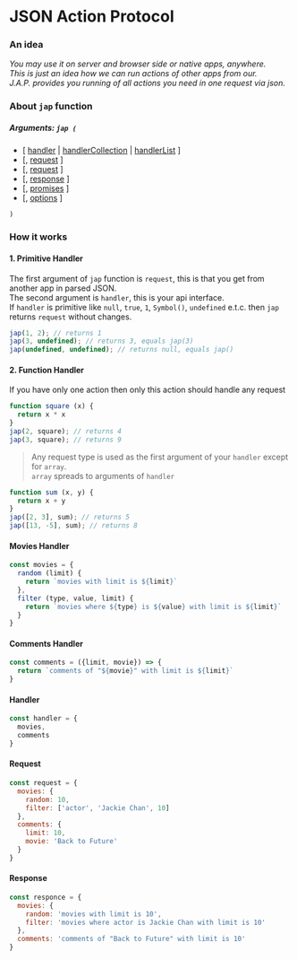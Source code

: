 # JSON Action Protocol
### An idea
*You may use it on server and browser side or native apps, anywhere.  
This is just an idea how we can run actions of other apps from our.  
J.A.P. provides you running of all actions you need in one request via json.*
### About `jap` function
##### Arguments: `jap (`  
- \[ [handler]() | [handlerCollection]() | [handlerList]() \]
- \[, [request]() \]  
- \[, [request]() \]
- \[, [response]() \]
- \[, [promises]() \]
- \[, [options]() \]

`)`
### How it works
#### 1. Primitive Handler
The first argument of `jap` function is `request`,
this is that you get from another app in parsed JSON.  
The second argument is `handler`, this is your api interface.  
If `handler` is primitive like `null`, `true`, `1`, `Symbol()`, `undefined` e.t.c.
then `jap` returns `request` without changes.
```javascript
jap(1, 2); // returns 1
jap(3, undefined); // returns 3, equals jap(3)
jap(undefined, undefined); // returns null, equals jap()
```
#### 2. Function Handler
If you have only one action then only this action should handle any request
```javascript
function square (x) {
  return x * x
}
jap(2, square); // returns 4
jap(3, square); // returns 9
```
> Any request type is used as the first argument of your `handler` except for `array`.  
> `array` spreads to arguments of `handler`
```javascript
function sum (x, y) {
  return x + y
}
jap([2, 3], sum); // returns 5
jap([13, -5], sum); // returns 8
``` 








#### Movies Handler
```javascript
const movies = {
  random (limit) {
    return `movies with limit is ${limit}` 
  },
  filter (type, value, limit) {
    return `movies where ${type} is ${value} with limit is ${limit}`
  }
}
```
#### Comments Handler
```javascript
const comments = ({limit, movie}) => {
  return `comments of "${movie}" with limit is ${limit}`
}
```
#### Handler
```javascript
const handler = {
  movies,
  comments
}
```
#### Request
```javascript
const request = {
  movies: {
    random: 10,
    filter: ['actor', 'Jackie Chan', 10]
  },
  comments: {
    limit: 10,
    movie: 'Back to Future'
  }
}
```
#### Response
```javascript
const responce = {
  movies: {
    random: 'movies with limit is 10',
    filter: 'movies where actor is Jackie Chan with limit is 10'
  },
  comments: 'comments of "Back to Future" with limit is 10'
}
```
